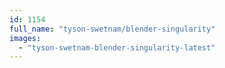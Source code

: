 ```yaml
---
id: 1154
full_name: "tyson-swetnam/blender-singularity"
images: 
  - "tyson-swetnam-blender-singularity-latest"
---
```

